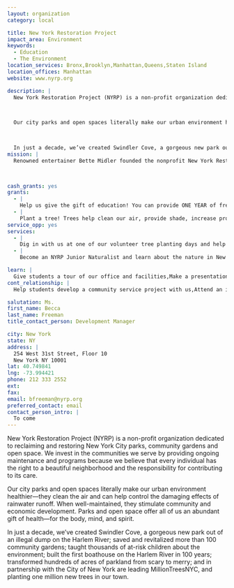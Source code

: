 ```yaml
---
layout: organization
category: local

title: New York Restoration Project
impact_area: Environment
keywords: 
  - Education
  - The Environment
location_services: Bronx,Brooklyn,Manhattan,Queens,Staten Island
location_offices: Manhattan
website: www.nyrp.org

description: |
  New York Restoration Project (NYRP) is a non-profit organization dedicated to reclaiming and restoring New York City parks, community gardens and open space. We invest in the communities we serve by providing ongoing maintenance and programs because we believe that every individual has the right to a beautiful neighborhood and the responsibility for contributing to its care.

  

  Our city parks and open spaces literally make our urban environment healthier—they clean the air and can help control the damaging effects of rainwater runoff. When well-maintained, they stimulate community and economic development. Parks and open space offer all of us an abundant gift of health—for the body, mind, and spirit.

  

  In just a decade, we’ve created Swindler Cove, a gorgeous new park out of an illegal dump on the Harlem River; saved and revitalized more than 100 community gardens; taught thousands of at-risk children about the environment; built the first boathouse on the Harlem River in 100 years; transformed hundreds of acres of parkland from scary to merry; and in partnership with the City of New York are leading MillionTreesNYC, and planting one million new trees in our town.
mission: |
  Renowned entertainer Bette Midler founded the nonprofit New York Restoration Project (NYRP) in 1995 with the belief that clean and green neighborhoods are fundamental to the quality of life and that every community in New York City deserves an oasis of natural beauty. Modeled on the Central Park Conservancy and other successful public-private partnerships, NYRP partners with individuals, community-based groups, and public agencies to reclaim, restore, and develop under-resourced parks, community gardens, and open space in New York City, primarily in economically disadvantaged neighborhoods.

  

cash_grants: yes
grants: 
  - |
    Help us give the gift of education! You can provide ONE YEAR of free outdoor learning programs for an economically disadvantaged child and the gift of $250 will last a lifetime.
  - |
    Plant a tree! Trees help clean our air, provide shade, increase property value, and make our City an even more beautiful and comfortable place to live, work, and visit. Your gift of $100 will keep growing and giving forever!
service_opp: yes
services: 
  - |
    Dig in with us at one of our volunteer tree planting days and help us in our effort to make our city cleaner, greener and more beautiful!
  - |
    Become an NYRP Junior Naturalist and learn about the nature in New York City - our Junior Naturalists pledge to care for our precious natural resources and teach their friends and family to do the same!

learn: |
  Give students a tour of our office and facilities,Make a presentation about our organization,Speak over the phone about our work
cont_relationship: |
  Help students develop a community service project with us,Attend an in-school Check Award Assembly if we receive a grant,Help students tell local newspapers and media about their grant and/or project with us,Educate the school by leading a workshop,Collect pennies during the Penny Harvest next fall

salutation: Ms.
first_name: Becca
last_name: Freeman
title_contact_person: Development Manager

city: New York
state: NY
address: |
  254 West 31st Street, Floor 10  
  New York NY 10001
lat: 40.749841
lng: -73.994421
phone: 212 333 2552
ext: 
fax: 
email: bfreeman@nyrp.org
preferred_contact: email
contact_person_intro: |
  To come
---
```

New York Restoration Project (NYRP) is a non-profit organization dedicated to reclaiming and restoring New York City parks, community gardens and open space. We invest in the communities we serve by providing ongoing maintenance and programs because we believe that every individual has the right to a beautiful neighborhood and the responsibility for contributing to its care.



Our city parks and open spaces literally make our urban environment healthier—they clean the air and can help control the damaging effects of rainwater runoff. When well-maintained, they stimulate community and economic development. Parks and open space offer all of us an abundant gift of health—for the body, mind, and spirit.



In just a decade, we’ve created Swindler Cove, a gorgeous new park out of an illegal dump on the Harlem River; saved and revitalized more than 100 community gardens; taught thousands of at-risk children about the environment; built the first boathouse on the Harlem River in 100 years; transformed hundreds of acres of parkland from scary to merry; and in partnership with the City of New York are leading MillionTreesNYC, and planting one million new trees in our town.